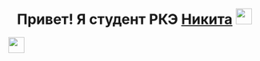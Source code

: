 <h1 align="center">Привет! Я студент РКЭ <a href="https://vk.com/baaar_nik" target="_blank">Никита</a> 
<img src="https://github.com/blackcater/blackcater/raw/main/images/Hi.gif" height="32"/></h1>

<img src="[https://github.com/blackcater/blackcater/raw/main/images/Hi.gif](https://sun9-28.userapi.com/impg/JxAGG0PF92ia415CRPlwE38ZETEw7rGMuBnArw/1dOyZ6x0p58.jpg?size=1696x1695&quality=95&sign=51f71a822d93f47ab612f5a8a9aa1942&type=album)https://sun9-28.userapi.com/impg/JxAGG0PF92ia415CRPlwE38ZETEw7rGMuBnArw/1dOyZ6x0p58.jpg?size=1696x1695&quality=95&sign=51f71a822d93f47ab612f5a8a9aa1942&type=album" height="32"/>
